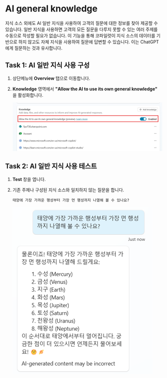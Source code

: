 # AI general knowledge 

지식 소스 외에도 AI 일반 지식을 사용하여 고객의 질문에 대한 정보를 찾아
제공할 수 있습니다. 일반 지식을 사용하면 고객의 모든 질문을 다루지 못할
수 있는 여러 주제를 수동으로 작성할 필요가 없습니다. 이 기능을 통해
코파일럿이 지식 소스의 데이터를 기반으로 하지 않고도 자체 지식을
사용하여 질문에 답변할 수 있습니다. 이는 ChatGPT에게 질문하는 것과
유사합니다.

## Task 1: AI 일반 지식 사용 구성

1. 상단메뉴에 **Overview** 탭으로 이동합니다.

2. **Knowledge** 영역에서 **\"Allow the AI to use its own general knowledge\"** 을 활성화합니다.

   <img src="./images/image19-1.png" >

## Task 2: AI 일반 지식 사용 테스트

1.  **Test** 창을 엽니다.

2.  기존 주제나 구성된 지식 소스와 일치하지 않는 질문을 합니다.

    ```
    태양에 가장 가까운 행성부터 가장 먼 행성까지 나열해 볼 수 있나요?
    ```

    <img src="./images/image19.png" >
